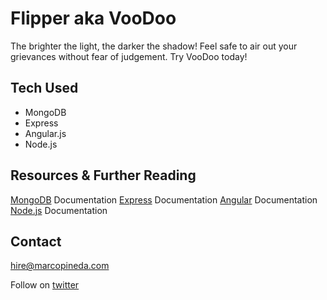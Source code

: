 # Flipper aka VooDoo #

The brighter the light, the darker the shadow! Feel safe to air out your grievances without fear of judgement. Try VooDoo today!


## Tech Used ##

- MongoDB
- Express
- Angular.js
- Node.js

## Resources & Further Reading ##

[MongoDB](https://docs.mongodb.org/manual/) Documentation
[Express](http://expressjs.com/) Documentation
[Angular](https://angularjs.org/) Documentation
[Node.js](https://nodejs.org/en/) Documentation


## Contact ##

hire@marcopineda.com

Follow on [twitter](http://twitter.com/marcoapineda13)
